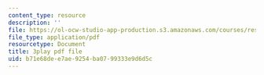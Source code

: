 ```yaml
---
content_type: resource
description: ''
file: https://ol-ocw-studio-app-production.s3.amazonaws.com/courses/res-6-012-introduction-to-probability-spring-2018/b71e68dee7ae9254ba0799333e9d6d5c_bXmDp8R8n8U.pdf
file_type: application/pdf
resourcetype: Document
title: 3play pdf file
uid: b71e68de-e7ae-9254-ba07-99333e9d6d5c
---
```

